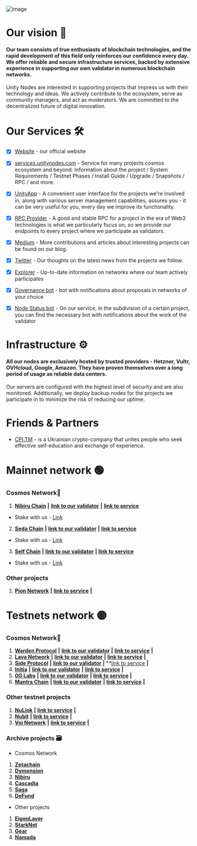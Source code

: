 ![image](https://github.com/UnityNodes/UnityNodes/assets/159138743/f9288ec7-b67a-4b8f-aa95-c07d99c0f2dd)

# Our vision 💭

#### Our team consists of true enthusiasts of blockchain technologies, and the rapid development of this field only reinforces our confidence every day. We offer reliable and secure infrastructure services, backed by extensive experience in supporting our own validator in numerous blockchain networks.
Unity Nodes are interested in supporting projects that impress us with their technology and ideas. We actively contribute to the ecosystem, serve as community managers, and act as moderators.
We are committed to the decentralized future of digital innovation.

# Our Services 🛠️

- [X] [Website](https://unitynodes.com/) - our official website

- [X] [services.unitynodes.com](https://services.unitynodes.com/) - Service for many projects cosmos ecosystem and beyond:
Information about the project / System Requirements / Testnet Phases / Install Guide / Upgrade / Snapshots / RPC / and more.

- [X] [UnityApp](https://services.unitynodes.com/useful-resources/unityapp) - A convenient user interface for the projects we're involved in, along with various server management capabilities, assures you - it can be very useful for you, every day we improve its functionality.

- [X] [RPC Provider](https://services.unitynodes.com/) - A good and stable RPC for a project in the era of Web3 technologies is what we particularly focus on, so we provide our endpoints to every project where we participate as validators.

- [X] [Medium](https://medium.com/@unitynodes) - More contributions and articles about interesting projects can be found on our blog.

- [X] [Twitter](https://x.com/UnityNodes) - Our thoughts on the latest news from the projects we follow.

- [X] [Explorer](https://explorer.unitynodes.com/) - Up-to-date information on networks where our team actively participates 

- [X] [Governance bot](https://t.me/governance_unity_bot) - bot with notifications about proposals in networks of your choice

- [X] [Node Status bot]() - On our service, in the subdivision of a certain project, you can find the necessary bot with notifications about the work of the validator

# Infrastructure ⚙

#### All our nodes are exclusively hosted by trusted providers - Hetzner, Vultr, OVHcloud, Google, Amazon. They have proven themselves over a long period of usage as reliable data centers.
Our servers are configured with the highest level of security and are also monitored. Additionally, we deploy backup nodes for the projects we participate in to minimize the risk of reducing our uptime.

# Friends & Partners

- [CPI.TM](https://cpi-tm.com/) - is a Ukrainian crypto-company that unites people who seek effective self-education and exchange of experience.
  ⠀
  ⠀
# Mainnet network 🟢
### Cosmos Network🌌
1. **[Nibiru Chain](https://services.unitynodes.com/mainnet-network/nibiru)** **|** **[link to our validator](https://nibiru.explorers.guru/validator/nibivaloper1lj35gvkzg5fzf0acazlw2wdmhhg99mgawzvazl)** **|** **[link to service](https://services.unitynodes.com/mainnet-network/nibiru)**
- Stake with us - [Link](https://restake.app/nibiru/nibivaloper1lj35gvkzg5fzf0acazlw2wdmhhg99mgawzvazl)
2. **[Seda Chain](https://www.seda.xyz/)** **|** **[link to our validator](https://seda.explorers.guru/validator/sedavaloper128eaala77czl9zpeymlr7e6m6pdv9dfq2hx59p)** **|** **[link to service](https://services.unitynodes.com/mainnet-network/seda)**
- Stake with us - [Link](https://restake.app/seda/sedavaloper128eaala77czl9zpeymlr7e6m6pdv9dfq2hx59p)
3. **[Self Chain](https://selfchain.xyz/)** **|** **[link to our validator](https://explorer.selfchain.xyz/selfchain/staking/selfvaloper1kepx00qv30qeey6wcfm0qvuwxgwjnuqlrtj0qc)** **|** **[link to service](https://services.unitynodes.com/mainnet-network/selfchain)**
- Stake with us - [Link](https://explorer.selfchain.xyz/selfchain/staking/selfvaloper1kepx00qv30qeey6wcfm0qvuwxgwjnuqlrtj0qc)

### Other projects
1. **[Pion Network](https://services.unitynodes.com/copy-of-mainnet-network/pion-network)** **|** **[link to service](https://services.unitynodes.com/copy-of-mainnet-network/pion-network)** **|**

# Testnets network 🟡
### Cosmos Network🌌
1. **[Warden Protocol](https://testnet.itrocket.net/warden/staking/wardenvaloper127x4q6ee6jn9n4pr0au385nprdp2spuh6f4yde)** **|** **[link to our validator](https://testnet.itrocket.net/warden/staking/wardenvaloper127x4q6ee6jn9n4pr0au385nprdp2spuh6f4yde)**  **|** **[link to service](https://services.unitynodes.com/testnet-network/warden-protocol)**  **|**
2. **[Lava Network](https://services.unitynodes.com/testnet-network/lava-network)** **|** **[link to our validator](https://services.unitynodes.com/testnet-network/lava-network)** **|** **[link to service](https://services.unitynodes.com/testnet-network/lava-network)**  **|**
3. **[Side Protocol](https://services.unitynodes.com/testnet-network/side-protocol)** **|** **[link to our validator](https://testnet.side.explorers.guru/validators)** **|** **[link to service](https://services.unitynodes.com/testnet-network/side-protocol) **|**
4. **[Initia](https://services.unitynodes.com/testnet-network/initia)** **|** **[link to our validator](https://scan.testnet.initia.xyz/initiation-1/validators/initvaloper1uc4ytdfyfzmljmk7cz2wcewrhj5dnfm653enp5)** **|** **[link to service](https://services.unitynodes.com/testnet-network/initia)** **|**
5. **[0G Labs](https://services.unitynodes.com/testnet-network/0g-labs)** **|** **[link to our validator](https://explorer.nodestake.org/warden-testnet/staking/wardenvaloper127x4q6ee6jn9n4pr0au385nprdp2spuh6f4yde)** **|** **[link to service](https://services.unitynodes.com/testnet-network/0g-labs)** **|**
6. **[Mantra Chain](https://services.unitynodes.com/testnet-network/mantra-chain)** **|** **[link to our validator](https://testnet.mantra.explorers.guru/validator/mantravaloper1fh9axzp7jk9h9ljp92plwly78jpudurgzupz7v)** **|** **[link to service](https://services.unitynodes.com/testnet-network/mantra-chain)** **|**

### Other testnet projects
1. **[NuLink](https://services.unitynodes.com/other-project/nulink)** **|** **[link to service](https://services.unitynodes.com/other-project/nulink)** **|**
2. **[Nubit](https://www.nubit.org/)** **|** **[link to service](https://services.unitynodes.com/other-projects/nubit)** **|**
3. **[Voi Network](https://www.voi.network/)** **|** **[link to service](https://services.unitynodes.com/other-projects/voi-network)** **|**


### Archive projects 🗃️
-  Cosmos Network
1. **[Zetachain](https://github.com/asapov01/CPI.TM-Nodes-Manager)**
2. **[Dymension](https://github.com/asapov01/CPI.TM-Nodes-Manager)**
3. **[Nibiru](https://github.com/asapov01/CPI.TM-Nodes-Manager)**
4. **[Cascadia]()**
5. **[Saga]()**
6. **[DeFund]()**
     ⠀
- Other projects
1. **[EigenLayer]()**
2. **[StarkNet]()**
3. **[Gear]()**
4. **[Namada]()**
